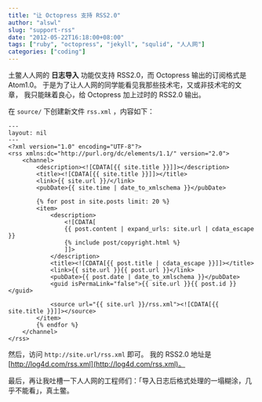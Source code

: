 ```yaml
---
title: "让 Octopress 支持 RSS2.0"
author: "alswl"
slug: "support-rss"
date: "2012-05-22T16:18:00+08:00"
tags: ["ruby", "octopress", "jekyll", "squlid", "人人网"]
categories: ["coding"]
---
```



土鳖人人网的 **日志导入** 功能仅支持 RSS2.0，而 Octopress 输出的订阅格式是 Atom1.0。
于是为了让人人网的同学能看见我那些技术宅，又或非技术宅的文章，
我只能昧着良心，给 Octopress 加上过时的 RSS2.0 输出。

在 `source/` 下创建新文件 `rss.xml` ，内容如下：

```
---
layout: nil
---
<?xml version="1.0" encoding="UTF-8"?>
<rss xmlns:dc="http://purl.org/dc/elements/1.1/" version="2.0">
	<channel>
		<description><![CDATA[{{ site.title }}]]></description>
		<title><![CDATA[{{ site.title }}]]></title>
		<link>{{ site.url }}/</link>
		<pubDate>{{ site.time | date_to_xmlschema }}</pubDate>

		{% for post in site.posts limit: 20 %}
		<item>
			<description>
				<![CDATA[
				{{ post.content | expand_urls: site.url | cdata_escape }}
				{% include post/copyright.html %}
				]]>
			</description>
			<title><![CDATA[{{ post.title | cdata_escape }}]]></title>
			<link>{{ site.url }}{{ post.url }}</link>
			<pubDate>{{ post.date | date_to_xmlschema }}</pubDate>
			<guid isPermaLink="false">{{ site.url }}{{ post.id }}</guid>

			<source url="{{ site.url }}/rss.xml"><![CDATA[{{ site.title }}]]></source>
		</item>
		{% endfor %}
	</channel>
</rss>
```

然后，访问 `http://site.url/rss.xml` 即可。
我的 RSS2.0 地址是 [http://log4d.com/rss.xml](http://log4d.com/rss.xml)。

最后，再让我吐槽一下人人网的工程师们：「导入日志后格式处理的一塌糊涂，几乎不能看」，真土鳖。
